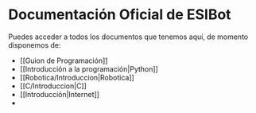 # Documentación Oficial de ESIBot

Puedes acceder a todos los documentos que tenemos aquí, de momento disponemos de:
- [[Guion de Programación]]
- [[Introducción a la programación|Python]]
- [[Robotica/Introduccion|Robotica]]
- [[C/Introduccion|C]]
-  [[Introducción|Internet]]
- 

